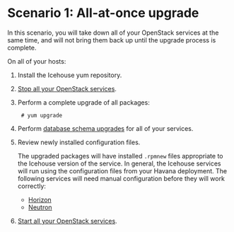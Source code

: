 # Scenario 1: All-at-once upgrade

In this scenario, you will take down all of your OpenStack
services at the same time, and will not bring them back up until the
upgrade process is complete.

On all of your hosts:

1. Install the Icehouse yum repository.

1. [Stop all your OpenStack services][stop].

1. Perform a complete upgrade of all packages:

        # yum upgrade

1. Perform [database schema upgrades][dbsync] for all of your services.

1. Review newly installed configuration files.

     The upgraded packages will have installed `.rpmnew` files
     appropriate to the Icehouse version of the service.  In general,
     the Icehouse services will run using the configuration files from
     your Havana deployment.  The following services will need manual
     configuration before they will work correctly:

     - [Horizon][]
     - [Neutron][]

1. [Start all your OpenStack services][start].

[stop]: service.html#stop
[start]: service.html#start
[dbsync]: database-upgrades.html
[horizon]: upgrade-horizon.html
[neutron]: upgrade-neutron.html

